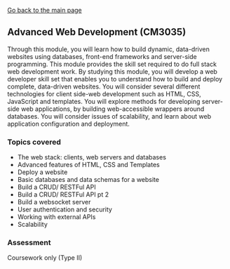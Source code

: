 [Go back to the main page](../../../README.md)

## Advanced Web Development (CM3035)

Through this module, you will learn how to build dynamic, data-driven
websites using databases, front-end frameworks and server-side
programming. This module provides the skill set required to do full
stack web development work. By studying this module, you will develop
a web developer skill set that enables you to understand how to build
and deploy complete, data-driven websites. You will consider several
different technologies for client side-web development such as HTML,
CSS, JavaScript and templates. You will explore methods for developing
server-side web applications, by building web-accessible wrappers around
databases. You will consider issues of scalability, and learn about web
application configuration and deployment.

### Topics covered

* The web stack: clients, web servers and databases
* Advanced features of HTML, CSS and Templates
* Deploy a website
* Basic databases and data schemas for a website
* Build a CRUD/ RESTFul API
* Build a CRUD/ RESTFul API pt 2
* Build a websocket server
* User authentication and security
* Working with external APIs
* Scalability

### Assessment

Coursework only (Type II)
